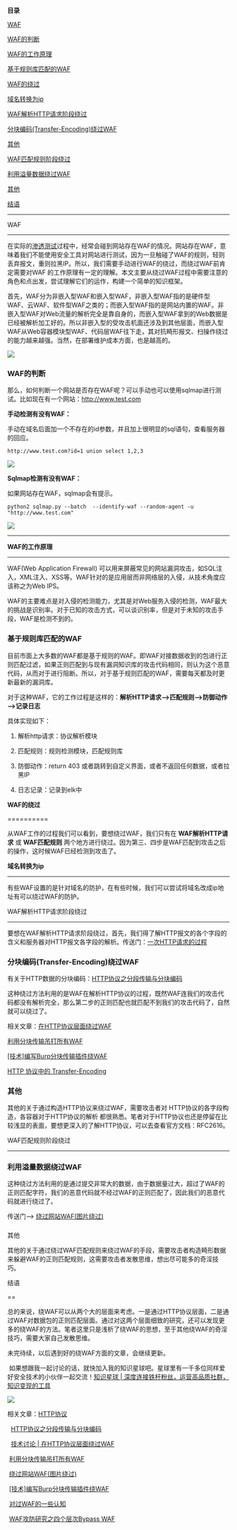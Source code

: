**目录**



[WAF](#t0 "WAF")



[WAF的判断](#t1 "WAF的判断")



[WAF的工作原理](#t2 "WAF的工作原理")



[基于规则库匹配的WAF](#t3 "基于规则库匹配的WAF")



[WAF的绕过](#t4 "WAF的绕过")



[域名转换为ip](#t5 "域名转换为ip")



[WAF解析HTTP请求阶段绕过](#t6 "WAF解析HTTP请求阶段绕过")



[分块编码(Transfer-Encoding)绕过WAF](#t7 "分块编码(Transfer-Encoding)绕过WAF")



[其他](#t8 "其他")



[WAF匹配规则阶段绕过](#t9 "WAF匹配规则阶段绕过")



[利用溢量数据绕过WAF](#t10 "利用溢量数据绕过WAF")



[其他](#t11 "其他")



[结语](#t12 "结语")



* * *



WAF

---



在实际的[渗透测试](https://so.csdn.net/so/search?q=%E6%B8%97%E9%80%8F%E6%B5%8B%E8%AF%95&spm=1001.2101.3001.7020)过程中，经常会碰到网站存在WAF的情况。网站存在WAF，意味着我们不能使用安全工具对网站进行测试，因为一旦触碰了WAF的规则，轻则丢弃报文，重则拉黑IP。所以，我们需要手动进行WAF的绕过，而绕过WAF前肯定需要对WAF 的工作原理有一定的理解。本文主要从绕过WAF过程中需要注意的角色和点出发，尝试理解它们的运作，构建一个简单的知识框架。



首先，WAF分为非嵌入型WAF和嵌入型WAF，非嵌入型WAF指的是硬件型WAF、云WAF、软件型WAF之类的；而嵌入型WAF指的是网站内置的WAF。非嵌入型WAF对Web流量的解析完全是靠自身的，而嵌入型WAF拿到的Web数据是已经被解析加工好的。所以非嵌入型的受攻击机面还涉及到其他层面，而嵌入型WAF从Web容器模块型WAF、代码层WAF往下走，其对抗畸形报文、扫操作绕过的能力越来越强。当然，在部署维护成本方面，也是越高的。



![](https://img-blog.csdnimg.cn/20191115082725412.png?x-oss-process=image/watermark,type_ZmFuZ3poZW5naGVpdGk,shadow_10,text_aHR0cHM6Ly9ibG9nLmNzZG4ubmV0L3FxXzM2MTE5MTky,size_16,color_FFFFFF,t_70)



### WAF的判断



那么，如何判断一个网站是否存在WAF呢？可以手动也可以使用sqlmap进行测试。比如现在有一个网站：http://www.test.com



**手动检测有没有WAF：**



手动在域名后面加一个不存在的id参数，并且加上很明显的sql语句，查看服务器的回应。



```
http://www.test.com?id=1 union select 1,2,3
```




![](https://img-blog.csdnimg.cn/20191219162543732.png?x-oss-process=image/watermark,type_ZmFuZ3poZW5naGVpdGk,shadow_10,text_aHR0cHM6Ly9ibG9nLmNzZG4ubmV0L3FxXzM2MTE5MTky,size_16,color_FFFFFF,t_70)



**Sqlmap检测有没有WAF：**



如果网站存在WAF，sqlmap会有提示。



```
python2 sqlmap.py --batch  --identify-waf --random-agent -u "http://www.test.com"
```




![](https://img-blog.csdnimg.cn/20191212150628456.png?x-oss-process=image/watermark,type_ZmFuZ3poZW5naGVpdGk,shadow_10,text_aHR0cHM6Ly9ibG9nLmNzZG4ubmV0L3FxXzM2MTE5MTky,size_16,color_FFFFFF,t_70)

---------------------------------------------------------------------------------------------------------------------------------------------------------------------------------------------------



**WAF的工作原理**

------------



WAF(Web Application Firewall) 可以用来屏蔽常见的网站漏洞攻击，如SQL注入，XML注入、XSS等。WAF针对的是应用层而非网络层的入侵，从技术角度应该称之为Web IPS。



WAF的主要难点是对入侵的检测能力，尤其是对Web服务入侵的检测，WAF最大的挑战是识别率。对于已知的攻击方式，可以谈识别率，但是对于未知的攻击手段，WAF是检测不到的。



### 基于规则库匹配的WAF



目前市面上大多数的WAF都是基于规则的WAF。即WAF对接数据收到的包进行正则匹配过滤，如果正则匹配到与现有漏洞知识库的攻击代码相同，则认为这个恶意代码，从而对于进行阻断。所以，对于基于规则匹配的WAF，需要每天都及时更新最新的漏洞库。



对于这种WAF，它的工作过程是这样的：**解析HTTP请求——>匹配规则——>防御动作——>记录日志** 



具体实现如下：



1.  解析http请求：协议解析模块

2.  匹配规则：规则检测模块，匹配规则库

3.  防御动作：return 403 或者跳转到自定义界面，或者不返回任何数据，或者拉黑IP

4.  日志记录：记录到elk中



**WAF的绕过**

==========



从WAF工作的过程我们可以看到，要想绕过WAF，我们只有在 **WAF解析HTTP请求** 或 **WAF匹配规则** 两个地方进行绕过。因为第三、四步是WAF匹配到攻击之后的操作，这时候WAF已经检测到攻击了。



**域名转换为ip**

-----------



有些WAF设置的是针对域名的防护，在有些时候，我们可以尝试将域名改成ip地址有可以绕过WAF的防护。



WAF解析HTTP请求阶段绕过

---------------



要想在WAF解析HTTP请求阶段绕过，首先，我们得了解HTTP报文的各个字段的含义和服务器对HTTP报文各字段的解析。传送门：[一次HTTP请求的过程](../Web基础技术/HTTP协议.md)



### 分块编码(Transfer-Encoding)绕过WAF



有关于HTTP数据的分块编码：[HTTP协议之分段传输与分块编码](../协议分析/HTTP协议之分段传输与分块编码.md)



这种绕过方法利用的是WAF在解析HTTP协议的过程，既然WAF连我们的攻击代码都没有解析完全，那么第二步的正则匹配也就匹配不到我们的攻击代码了，自然就可以绕过了。



相关文章：[在HTTP协议层面绕过WAF](https://www.freebuf.com/news/193659.html "在HTTP协议层面绕过WAF")



[利用分块传输吊打所有WAF](https://www.freebuf.com/articles/web/194351.html "利用分块传输吊打所有WAF")



[\[技术\]编写Burp分块传输插件绕WAF](http://www.hackliu.com/?p=454 "[技术]编写Burp分块传输插件绕WAF")



[HTTP 协议中的 Transfer-Encoding](https://imququ.com/post/transfer-encoding-header-in-http.html "HTTP 协议中的 Transfer-Encoding")



### 其他



其他的关于通过构造HTTP协议来绕过WAF，需要攻击者对 HTTP协议的各字段构造，各容器对于HTTP协议的解析 都很熟悉。笔者对于HTTP协议也还是停留在比较浅显的表面，要想更深入的了解HTTP协议，可以去查看官方文档：RFC2616。



WAF匹配规则阶段绕过

-----------



### 利用溢量数据绕过WAF



这种绕过方法利用的是通过提交非常大的数据，由于数据量过大，超过了WAF的正则匹配字符，我们的恶意代码就不经过WAF的正则匹配了，因此我们的恶意代码就进行绕过了。



传送门——> [绕过网站WAF(图片绕过)](./绕过网站WAF(图片绕过).md)



### 



###   

其他



其他的关于通过绕过WAF匹配规则来绕过WAF的手段，需要攻击者构造畸形数据来躲避WAF的正则匹配规则，这需要攻击者发散思维，想出尽可能多的奇淫技巧。



结语

==



总的来说，绕WAF可以从两个大的层面来考虑。一是通过HTTP协议层面，二是通过WAF对数据包的正则匹配层面。通过对这两个层面细致的研究，还可以发现更多的绕WAF的方法。笔者这里只是浅析了绕WAF的思想，至于其他绕WAF的奇淫技巧，需要大家自己发散思维。



未完待续，以后遇到好的绕WAF方面的文章，会继续更新。



 如果想跟我一起讨论的话，就快加入我的知识星球吧。星球里有一千多位同样爱好安全技术的小伙伴一起交流！[知识星球 | 深度连接铁杆粉丝，运营高品质社群，知识变现的工具](https://wx.zsxq.com/dweb2/index/group/88514121251242 "知识星球 | 深度连接铁杆粉丝，运营高品质社群，知识变现的工具")



![](https://img-blog.csdnimg.cn/1219ed79e9ed449d85d27b732cda5ea6.jpg)



相关文章：[HTTP协议](../Web基础技术/HTTP协议.md)



   [HTTP协议之分段传输与分块编码](../协议分析/HTTP协议之分段传输与分块编码.md)



   [技术讨论 | 在HTTP协议层面绕过WAF](https://www.freebuf.com/news/193659.html "技术讨论 | 在HTTP协议层面绕过WAF")



  [利用分块传输吊打所有WAF](https://www.freebuf.com/articles/web/194351.html "利用分块传输吊打所有WAF")



  [绕过网站WAF(图片绕过)](./绕过网站WAF(图片绕过).md)



  [\[技术\]编写Burp分块传输插件绕WAF](http://www.hackliu.com/?p=454 "[技术]编写Burp分块传输插件绕WAF")



  [对过WAF的一些认知](https://www.anquanke.com/post/id/177044 "对过WAF的一些认知")
  


 [WAF攻防研究之四个层次Bypass WAF](https://weibo.com/ttarticle/p/show?id=2309404007261092631700&sudaref=www.google.com.hk&display=0&retcode=6102 "WAF攻防研究之四个层次Bypass WAF")
